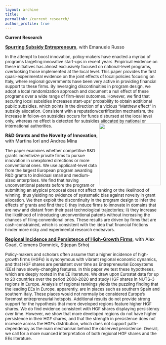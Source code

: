 ```yaml
---
layout: archive
title: 
permalink: /current_research/
author_profile: true
---
```

**Current Research**

<span style="font-size:11pt;">**[Spurring Subsidy Entrepreneurs](https://publications.jrc.ec.europa.eu/repository/handle/JRC135716)**, with Emanuele Russo</span>

<span style="font-size:10pt;"> In the attempt to boost innovation, policy-makers have enacted a myriad of programs targeting innovative start-ups in recent years. Empirical evidence on these initiatives has almost exclusively focused on national-level programs, overlooking those implemented at the local level. This paper provides the first quasi-experimental evidence on the joint effects of local policies focusing on Italy, where regional governments have been very active in providing financial support to these firms. By leveraging discontinuities in program design, we adopt a local randomization approach and document a null effect of these programs over a wide range of firm-level outcomes. However, we find that securing local subsidies increases start-ups’ probability to obtain additional public subsidies, which points in the direction of a vicious “Matthew effect” in subsidy allocation. Consistent with a reputation/certification mechanism, the increase in follow-on subsidies occurs for funds disbursed at the local level only, whereas no effect is detected for subsidies allocated by national or international authorities.
<img width="200px" align="right" src="pietrosantoleri.github.io/images/rddplotspurring.png">
</span>

<span style="font-size:11pt;">**R&D Grants and the Novelty of Innovation**, with Martina Iori and Andrea Mina</span>

<span style="font-size:10pt;"> The paper examines whether competitive R&D grants incentivize private firms to pursue innovation in unexplored directions or more conventional ones. We use applicant-level data from the largest European program awarding R&D grants to individual small and medium-sized enterprises. We find that having unconventional patents before the program or submitting an atypical proposal does not affect ranking or the likelihood of winning, thus yielding no evidence of systematic bias against novelty in grant allocation. We then exploit the discontinuity in the program design to infer the effects of grants and find that: i) they induce firms to innovate in domains that are new and distant from their past technological trajectories; ii) they increase the likelihood of introducing unconventional patents without increasing the chances of filing conventional ones. These results are driven by firms that are cash-constrained, which is consistent with the idea that financial frictions hinder more risky and experimental research endeavors.</span>

<span style="font-size:11pt;">**[Regional Incidence and Persistence of High-Growth Firms](https://publications.jrc.ec.europa.eu/repository/handle/JRC134469)**, with Alex Coad, Clemens Domnick, Stjepan Srhoj</span>

<span style="font-size:10pt;"> Policy-makers and scholars often assume that a higher incidence of high-growth firms (HGFs) is synonymous with vibrant regional economic dynamics, and that HGF shares are persistent over time as Entrepreneurial Ecosystems (EEs) have slowly-changing features. In this paper we test these hypotheses, which are deeply rooted in the EE literature. We draw upon Eurostat data for up to 20 countries over the period 2008-2020 and study HGF shares in NUTS-3 regions in Europe. Analysis of regional rankings yields the puzzling finding that the leading EEs in Europe, apparently, are in places such as southern Spain and southern Italy. These places would not normally be considered Europe’s foremost entrepreneurial hotspots. Additional results do not provide strong support for the hypothesis that more developed regions feature higher HGF shares. We do find evidence consistent with HGF shares displaying persistency over time. However, we show that more developed regions do not have higher persistence in their HGF shares, and that the strength in persistence does not increase across the HGFs distribution, which does not support path-dependency as the main mechanism behind the observed persistence. Overall, we call for a more nuanced interpretation of both regional HGF shares and the EEs literature.</span>
